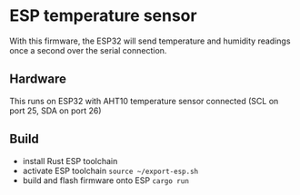# ESP temperature sensor

With this firmware, the ESP32 will send temperature and humidity readings once a second over
the serial connection.

## Hardware

This runs on ESP32 with AHT10 temperature sensor connected (SCL on port 25, SDA on port 26)

## Build

- install Rust ESP toolchain
- activate ESP toolchain `source ~/export-esp.sh`
- build and flash firmware onto ESP `cargo run`
